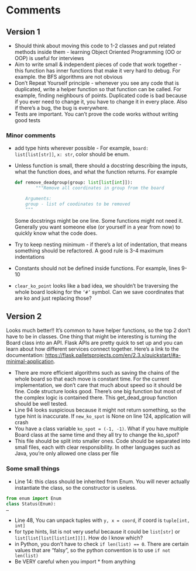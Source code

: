 # Comments

## Version 1

- Should think about moving this code to 1-2 classes and put related methods inside them - learning Object Oriented Programming (OO or OOP) is useful for interviews
- Aim to write small & independent pieces of code that work together - this function has inner functions that make it very hard to debug. For example. the BFS algorithms are not obvious
- Don’t Repeat Yourself principle - whenever you see any code that is duplicated, write a helper function so that function can be called. For example, finding neighbours of points. Duplicated code is bad because if you ever need to change it, you have to change it in every place. Also if there’s a bug, the bug is everywhere.
- Tests are important. You can’t prove the code works without writing good tests

### Minor comments

- add type hints wherever possible - For example, `board: list[list[str]]`, `x: str`, color should be enum.
- Unless function is small, there should a docstring describing the inputs, what the function does, and what the function returns. For example
    
    ```python
    def remove_deadgroup(group: list[list[int]]):
    		"""Remove all coordinates in group from the board
    
        Arguments:
        group - list of coodinates to be removed
        """
    ```
    
    Some docstrings might be one line. Some functions might not need it. Generally you want someone else (or yourself in a year from now) to quickly know what the code does.
    
- Try to keep nesting minimum - if there’s a lot of indentation, that means something should be refactored. A good rule is 3-4 maximum indentations
- Constants should not be defined inside functions. For example, lines 9-10
- `clear_ko_point` looks like a bad idea, we shouldn’t be traversing the whole board looking for the `‘#’` symbol. Can we save coordinates that are ko and just replacing those?

## Version 2

Looks much better!! It’s common to have helper functions, so the top 2 don’t have to be in classes. One thing that might be interesting is turning the Board class into an API. Flask APIs are pretty quick to set up and you can learn about how different services connect together. Here’s a link to the documentation: https://flask.palletsprojects.com/en/2.3.x/quickstart/#a-minimal-application.

- There are more efficient algorithms such as saving the chains of the whole board so that each move is constant time. For the current implementation, we don’t care that much about speed so it should be fine. Code structure looks good. There’s one big function but most of the complex logic is contained there. This get_dead_group function should be well tested.
- Line 94 looks suspicious because it might not return something, so the type hint is inaccurate. If `new_ko_spot` is None on line 124, application will crash
- You have a class variable `ko_spot = (-1, -1)`. What if you have multiple Board class at the same time and they all try to change the ko_spot?
- This file should be split into smaller ones. Code should be separated into small files, each with clear responsibility. In other languages such as Java, you’re only allowed one class per file

### Some small things

- Line 14: this class should be inherited from Enum. You will never actually instantiate the class, so the constructor is useless.

```python
from enum import Enum
class Status(Enum):
…
```

- Line 48, You can unpack tuples with `y, x = coord`, if coord is `tuple[int, int]`
- for type hints, list is not very useful because it could be `list[str]` or `list[list[list[list[int]]]]`. How do I know which?
- in Python, you don’t have to check `if len(list) == 0`. There are certain values that are “falsy”, so the python convention is to use `if not len(list)`
- Be VERY careful when you import * from anything


